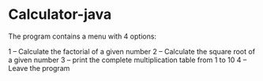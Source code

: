 # Calculator-java

The program contains a menu with 4 options:

1 – Calculate the factorial of a given number
2 – Calculate the square root of a given number
3 – print the complete multiplication table from 1 to 10
4 – Leave the program
